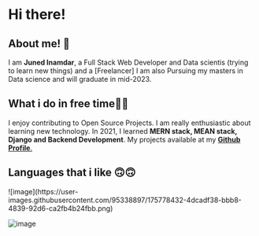<h1> Hi there!</h1>

<h2> About me! 👦</h2>

I am <b>Juned Inamdar</b>, a Full Stack Web Developer and Data scientis (trying to learn new things) and a [Freelancer] I am also Pursuing my masters in Data science and will graduate in mid-2023.

<h2>What i do in free time👨‍💻</h2>
I enjoy contributing to Open Source Projects. I am really enthusiastic about learning new technology. In 2021, I learned <b>MERN stack, MEAN stack, Django and Backend Development</b>. My projects available at my <a href="https://github.com/junedSI"><b>Github Profile</b>.</a>

<h2> Languages that i like 🙃🙃</h2>![image](https://user-images.githubusercontent.com/95338897/175778432-4dcadf38-bbb8-4839-92d6-ca2fb4b24fbb.png)


![image](https://user-images.githubusercontent.com/95338897/175777373-3b583837-b347-4b55-91d8-d528f979ab40.png)



